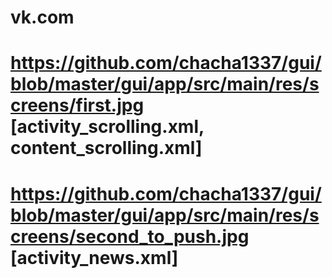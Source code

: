 # vk.com
# https://github.com/chacha1337/gui/blob/master/gui/app/src/main/res/screens/first.jpg [activity_scrolling.xml, content_scrolling.xml]
# https://github.com/chacha1337/gui/blob/master/gui/app/src/main/res/screens/second_to_push.jpg [activity_news.xml]
